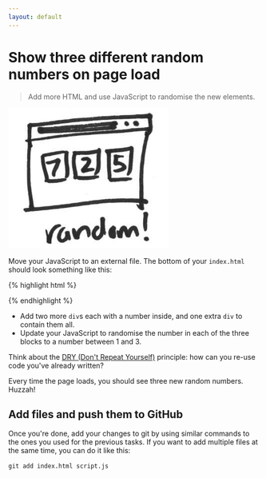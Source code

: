 ```yaml
---
layout: default
---
```


<h1 data-task-number="3">Show three different random numbers on page load</h1>

> Add more HTML and use JavaScript to randomise the new elements.

![](./img/3.jpg)

Move your JavaScript to an external file. The bottom of your `index.html` should look something like this:

{% highlight html %}
	<script type="text/javascript" src="script.js"></script>
</body>
{% endhighlight %}

* Add two more `div`s each with a number inside, and one extra `div` to contain them all.
* Update your JavaScript to randomise the number in each of the three blocks to a number between 1 and 3.

Think about the [DRY (Don't Repeat Yourself)](https://en.wikipedia.org/wiki/Don%27t_repeat_yourself) principle: how can you re-use code you've already written?

Every time the page loads, you should see three new random numbers. Huzzah!

## Add files and push them to GitHub

Once you're done, add your changes to git by using similar commands to the ones you used for the previous tasks. If you want to add multiple files at the same time, you can do it like this:

```
git add index.html script.js
```
